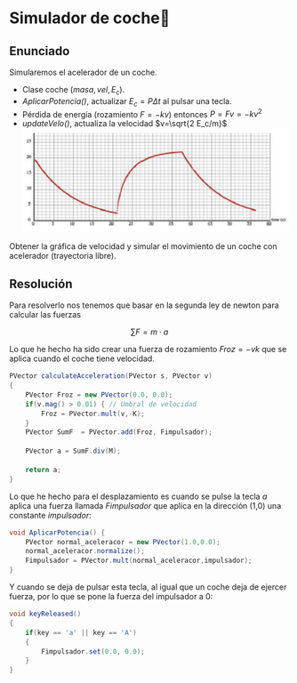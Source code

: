 # Simulador de coche🚗

## Enunciado

Simularemos el acelerador de un coche.
- Clase coche ($masa, vel, E_c$).
- _AplicarPotencia()_, actualizar $E_c=P \Delta t$ al pulsar una tecla.
- Pérdida de energía (rozamiento $F=-kv$) entonces $P=Fv=-kv^2$
- _updateVelo()_, actualiza la velocidad $v=\sqrt{2 E_c/m}$
![Enunciado](Enunciado.png)

Obtener la gráfica de velocidad y simular el movimiento de un
coche con acelerador (trayectoria libre).

## Resolución

Para resolverlo nos tenemos que basar en la segunda ley de newton para calcular las fuerzas 

$$
\sum F= m·a
$$

Lo que he hecho ha sido crear una fuerza de rozamiento $Froz=-vk$ que se aplica cuando el coche tiene velocidad.
```java
PVector calculateAcceleration(PVector s, PVector v)
{
    PVector Froz = new PVector(0.0, 0.0);
    if(v.mag() > 0.01) { // Umbral de velocidad
        Froz = PVector.mult(v,-K);
    }
    PVector SumF  = PVector.add(Froz, Fimpulsador);
  
    PVector a = SumF.div(M);

    return a;
}
```

Lo que he hecho para el desplazamiento es cuando se pulse la tecla _a_ aplica una fuerza llamada _Fimpulsador_ que aplica en la dirección (1,0) una constante _impulsador_:
```java
void AplicarPotencia() {
    PVector normal_aceleracor = new PVector(1.0,0.0);
    normal_aceleracor.normalize();
    Fimpulsador = PVector.mult(normal_aceleracor,impulsador);
}
```

Y cuando se deja de pulsar esta tecla, al igual que un coche deja de ejercer fuerza, por lo que se pone la fuerza del impulsador a 0:
```java
void keyReleased()
{
    if(key == 'a' || key == 'A')
    {
        Fimpulsador.set(0.0, 0.0);
    }
}
```